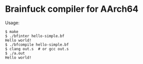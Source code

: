 # Brainfuck compiler for AArch64

Usage:

```
$ make
$ ./bfinter hello-simple.bf
Hello world!
$ ./bfcompile hello-simple.bf
$ clang out.s  # or gcc out.s
$ ./a.out
Hello world!
```
